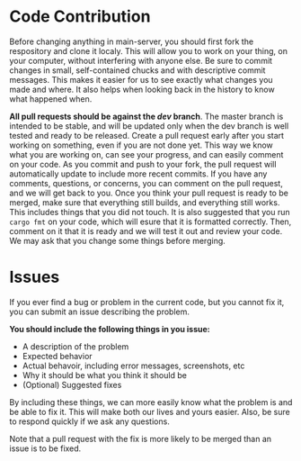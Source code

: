 # Code Contribution
Before changing anything in main-server, you should first
fork the respository and clone it localy. This will allow
you to work on your thing, on your computer, without
interfering with anyone else. Be sure to commit changes in
small, self-contained chucks and with descriptive commit
messages. This makes it easier for us to see exactly what
changes you made and where. It also helps when looking back
in the history to know what happened when.

**All pull requests should be against the _dev_ branch**.
The master branch is intended to be stable, and will be
updated only when the dev branch is well tested and ready
to be released. Create a pull request early after you start
working on something, even if you are not done yet. This
way we know what you are working on, can see your progress,
and can easily comment on your code. As you commit and push
to your fork, the pull request will automatically update to
include more recent commits. If you have any comments,
questions, or concerns, you can comment on the pull request,
and we will get back to you. Once you think your pull request
is ready to be merged, make sure that everything still builds,
and everything still works. This includes things that you did
not touch. It is also suggested that you run `cargo fmt` on
your code, which will esure that it is formatted correctly.
Then, comment on it that it is ready and we will test it out
and review your code. We may ask that you change some things
before merging.

# Issues
If you ever find a bug or problem in the current code, but you
cannot fix it, you can submit an issue describing the problem.

**You should include the following things in you issue:**

 - A description of the problem
 - Expected behavior
 - Actual behavoir, including error messages, screenshots, etc
 - Why it should be what you think it should be
 - (Optional) Suggested fixes

By including these things, we can more easily know what the
problem is and be able to fix it. This will make both our lives
and yours easier. Also, be sure to respond quickly if we ask any
questions.

Note that a pull request with the fix is more likely to be merged
than an issue is to be fixed.

